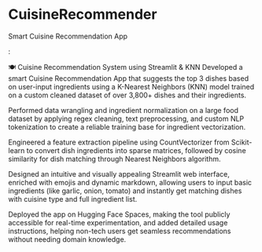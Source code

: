 # CuisineRecommender
Smart Cuisine Recommendation App


:

🍽️ Cuisine Recommendation System using Streamlit & KNN
Developed a smart Cuisine Recommendation App that suggests the top 3 dishes based on user-input ingredients using a K-Nearest Neighbors (KNN) model trained on a custom cleaned dataset of over 3,800+ dishes and their ingredients.

Performed data wrangling and ingredient normalization on a large food dataset by applying regex cleaning, text preprocessing, and custom NLP tokenization to create a reliable training base for ingredient vectorization.

Engineered a feature extraction pipeline using CountVectorizer from Scikit-learn to convert dish ingredients into sparse matrices, followed by cosine similarity for dish matching through Nearest Neighbors algorithm.

Designed an intuitive and visually appealing Streamlit web interface, enriched with emojis and dynamic markdown, allowing users to input basic ingredients (like garlic, onion, tomato) and instantly get matching dishes with cuisine type and full ingredient list.

Deployed the app on Hugging Face Spaces, making the tool publicly accessible for real-time experimentation, and added detailed usage instructions, helping non-tech users get seamless recommendations without needing domain knowledge.

